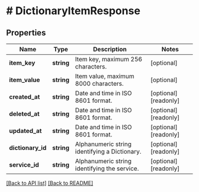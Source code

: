 # # DictionaryItemResponse

## Properties

Name | Type | Description | Notes
------------ | ------------- | ------------- | -------------
**item_key** | **string** | Item key, maximum 256 characters. | [optional]
**item_value** | **string** | Item value, maximum 8000 characters. | [optional]
**created_at** | **string** | Date and time in ISO 8601 format. | [optional] [readonly]
**deleted_at** | **string** | Date and time in ISO 8601 format. | [optional] [readonly]
**updated_at** | **string** | Date and time in ISO 8601 format. | [optional] [readonly]
**dictionary_id** | **string** | Alphanumeric string identifying a Dictionary. | [optional] [readonly]
**service_id** | **string** | Alphanumeric string identifying the service. | [optional] [readonly]

[[Back to API list]](../../README.md#endpoints) [[Back to README]](../../README.md)

